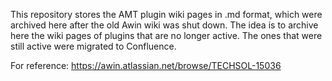 This repository stores the AMT plugin wiki pages in .md format, which were archived here after the old Awin wiki was shut down. The idea is to archive here the wiki pages of plugins that are no longer active. The ones that were still active were migrated to Confluence.

For reference: https://awin.atlassian.net/browse/TECHSOL-15036
